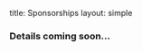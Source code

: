 title: Sponsorships
layout: simple

### Details coming soon...

[//]: # (This 1st edition of PyCon Portugal and it will be taking place from Porto and will be accessible worldwide. )

[//]: # ()
[//]: # (PyCon Portugal is a conference run **by** the Python community **for** the Python community, and we believe this is the best conference for partners and sponsors to connect **with** the Python community and to be part of it. PyCon Portugal is very professionally run, 100% by passionate volunteers and on a not-for-profit basis.)
